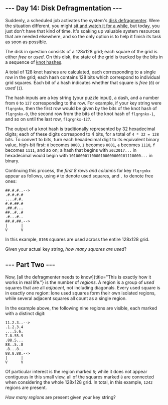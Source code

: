\-\-- Day 14: Disk Defragmentation \-\--
----------------------------------------

Suddenly, a scheduled job activates the system\'s [disk
defragmenter](https://en.wikipedia.org/wiki/Defragmentation). Were the
situation different, you might [sit and watch it for a
while](https://www.youtube.com/watch?v=kPv1gQ5Rs8A&t=37), but today, you
just don\'t have that kind of time. It\'s soaking up valuable system
resources that are needed elsewhere, and so the only option is to help
it finish its task as soon as possible.

The disk in question consists of a 128x128 grid; each square of the grid
is either *free* or *used*. On this disk, the state of the grid is
tracked by the bits in a sequence of [knot hashes](10).

A total of 128 knot hashes are calculated, each corresponding to a
single row in the grid; each hash contains 128 bits which correspond to
individual grid squares. Each bit of a hash indicates whether that
square is *free* (`0`) or *used* (`1`).

The hash inputs are a key string (your puzzle input), a dash, and a
number from `0` to `127` corresponding to the row. For example, if your
key string were `flqrgnkx`, then the first row would be given by the
bits of the knot hash of `flqrgnkx-0`, the second row from the bits of
the knot hash of `flqrgnkx-1`, and so on until the last row,
`flqrgnkx-127`.

The output of a knot hash is traditionally represented by 32 hexadecimal
digits; each of these digits correspond to 4 bits, for a total of
`4 * 32 = 128` bits. To convert to bits, turn each hexadecimal digit to
its equivalent binary value, high-bit first: `0` becomes `0000`, `1`
becomes `0001`, `e` becomes `1110`, `f` becomes `1111`, and so on; a
hash that begins with `a0c2017...` in hexadecimal would begin with
`10100000110000100000000101110000...` in binary.

Continuing this process, the *first 8 rows and columns* for key
`flqrgnkx` appear as follows, using `#` to denote used squares, and `.`
to denote free ones:

    ##.#.#..-->
    .#.#.#.#   
    ....#.#.   
    #.#.##.#   
    .##.#...   
    ##..#..#   
    .#...#..   
    ##.#.##.-->
    |      |   
    V      V   

In this example, `8108` squares are used across the entire 128x128 grid.

Given your actual key string, *how many squares are used*?

\-\-- Part Two \-\--
--------------------

Now, [all the defragmenter needs to
know]{title="This is exactly how it works in real life."} is the number
of *regions*. A region is a group of *used* squares that are all
*adjacent*, not including diagonals. Every used square is in exactly one
region: lone used squares form their own isolated regions, while several
adjacent squares all count as a single region.

In the example above, the following nine regions are visible, each
marked with a distinct digit:

    11.2.3..-->
    .1.2.3.4   
    ....5.6.   
    7.8.55.9   
    .88.5...   
    88..5..8   
    .8...8..   
    88.8.88.-->
    |      |   
    V      V   

Of particular interest is the region marked `8`; while it does not
appear contiguous in this small view, all of the squares marked `8` are
connected when considering the whole 128x128 grid. In total, in this
example, `1242` regions are present.

*How many regions* are present given your key string?
